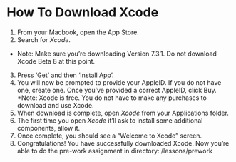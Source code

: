 # How To Download Xcode

1. From your Macbook, open the App Store.
2. Search for *Xcode*.
* Note: Make sure you’re downloading Version 7.3.1. Do not download Xcode Beta 8 at this point. 
3. Press ‘Get’ and then ‘Install App’. 
4. You will now be prompted to provide your AppleID. If you do not have one, create one. Once you’ve provided a correct AppleID, click Buy.
*Note: Xcode is free. You do not have to make any purchases to download and use Xcode.
4. When download is complete, open *Xcode* from your Applications folder. 
5. The first time you open *Xcode* it’ll ask to install some additional components, allow it.
6. Once complete, you should see a “Welcome to Xcode” screen. 
7. Congratulations! You have successfully downloaded Xcode. Now you’re able to do the pre-work assignment in directory: /lessons/prework 
